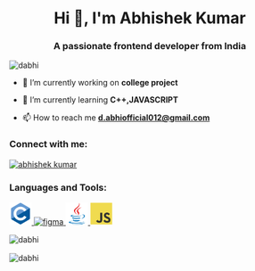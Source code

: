 <h1 align="center">Hi 👋, I'm Abhishek Kumar</h1>
<h3 align="center">A passionate frontend developer from India</h3>

<p align="left"> <img src="https://komarev.com/ghpvc/?username=dabhi&label=Profile%20views&color=0e75b6&style=flat" alt="dabhi" /> </p>

- 🔭 I’m currently working on **college project**

- 🌱 I’m currently learning **C++,JAVASCRIPT**

- 📫 How to reach me **d.abhiofficial012@gmail.com**

<h3 align="left">Connect with me:</h3>
<p align="left">
<a href="https://codepen.io/abhishek kumar" target="blank"><img align="center" src="https://raw.githubusercontent.com/rahuldkjain/github-profile-readme-generator/master/src/images/icons/Social/codepen.svg" alt="abhishek kumar" height="30" width="40" /></a>
</p>

<h3 align="left">Languages and Tools:</h3>
<p align="left"> <a href="https://www.cprogramming.com/" target="_blank" rel="noreferrer"> <img src="https://raw.githubusercontent.com/devicons/devicon/master/icons/c/c-original.svg" alt="c" width="40" height="40"/> </a> <a href="https://www.figma.com/" target="_blank" rel="noreferrer"> <img src="https://www.vectorlogo.zone/logos/figma/figma-icon.svg" alt="figma" width="40" height="40"/> </a> <a href="https://www.java.com" target="_blank" rel="noreferrer"> <img src="https://raw.githubusercontent.com/devicons/devicon/master/icons/java/java-original.svg" alt="java" width="40" height="40"/> </a> <a href="https://developer.mozilla.org/en-US/docs/Web/JavaScript" target="_blank" rel="noreferrer"> <img src="https://raw.githubusercontent.com/devicons/devicon/master/icons/javascript/javascript-original.svg" alt="javascript" width="40" height="40"/> </a> </p>

<p><img align="center" src="https://github-readme-stats.vercel.app/api/top-langs?username=dabhi&show_icons=true&locale=en&layout=compact" alt="dabhi" /></p>

<p><img align="center" src="https://github-readme-streak-stats.herokuapp.com/?user=dabhi&" alt="dabhi" /></p>
